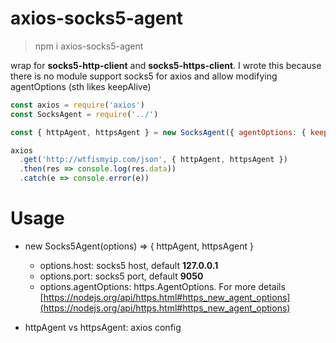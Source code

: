 # axios-socks5-agent

> npm i axios-socks5-agent

wrap for **socks5-http-client** and **socks5-https-client**. I wrote this because there is no module support socks5 for axios and allow modifying agentOptions (sth likes keepAlive)

```js
const axios = require('axios')
const SocksAgent = require('../')

const { httpAgent, httpsAgent } = new SocksAgent({ agentOptions: { keepAlive: true }})

axios
  .get('http://wtfismyip.com/json', { httpAgent, httpsAgent })
  .then(res => console.log(res.data))
  .catch(e => console.error(e))
```

# Usage

* new Socks5Agent(options) => { httpAgent, httpsAgent }
  * options.host: socks5 host, default **127.0.0.1**
  * options.port: socks5 port, default **9050**
  * options.agentOptions: https.AgentOptions. For more details [https://nodejs.org/api/https.html#https_new_agent_options](https://nodejs.org/api/https.html#https_new_agent_options)

* httpAgent vs httpsAgent: axios config